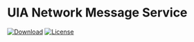 UIA Network Message Service
================

[![Download](https://api.bintray.com/packages/uia4j/maven/uia-nms/images/download.svg)](https://bintray.com/uia4j/maven/uia-nms/_latestVersion)
[![License](https://img.shields.io/github/license/uia4j/uia-nms.svg)](LICENSE)

